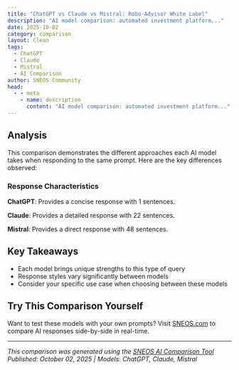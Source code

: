 ```yaml
---
title: "ChatGPT vs Claude vs Mistral: Robo-Advisor White Label"
description: "AI model comparison: automated investment platform..."
date: 2025-10-02
category: comparison
layout: Clean
tags:
  - ChatGPT
  - Claude
  - Mistral
  - AI Comparison
author: SNEOS Community
head:
  - - meta
    - name: description
      content: "AI model comparison: automated investment platform..."
---
```


<ChatComparison
  title="ChatGPT vs Claude vs Mistral: Robo-Advisor White Label"
  prompt="automated investment platform"
  :responses='{
    "ChatGPT": "Error calling OpenAI API.",
    "Claude": "# Automated Investment Platforms: Complete Guide\n\n## What Are Automated Investment Platforms?\n\nAutomated investment platforms (also called robo-advisors) are digital services that provide algorithm-driven financial planning and investment management with minimal human supervision. They use technology to automatically build, monitor, and rebalance investment portfolios.\n\n## Popular Platforms\n\n### **Robo-Advisors**\n- **Betterment** - Goal-based investing, tax-loss harvesting\n- **Wealthfront** - Advanced tax optimization, direct indexing\n- **Schwab Intelligent Portfolios** - No advisory fees, ETF-focused\n- **Vanguard Digital Advisor** - Low-cost index fund approach\n- **SoFi Automated Investing** - No fees, additional financial services\n\n### **Hybrid Platforms**\n- **Personal Capital** (Empower) - Combines robo \u002B human advisors\n- **M1 Finance** - \u0022Pie\u0022 investing with automation features\n- **Fidelity Go** - Low minimums, human advisor access\n\n## Key Features\n\n### **Portfolio Management**\n- \u2705 Automatic rebalancing\n- \u2705 Diversified ETF portfolios\n- \u2705 Risk-based asset allocation\n- \u2705 Dollar-cost averaging\n\n### **Tax Optimization**\n- \u2705 Tax-loss harvesting\n- \u2705 Asset location optimization\n- \u2705 Tax-efficient fund selection\n\n### **Planning Tools**\n- \u2705 Goal-based investing\n- \u2705 Retirement planning\n- \u2705 Risk assessment questionnaires\n- \u2705 Performance tracking\n\n## Benefits\n\n| **Advantage** | **Description** |\n|---------------|-----------------|\n| **Low Costs** | Typically 0.25-0.50% annual fees vs 1%\u002B for traditional advisors |\n| **Accessibility** | Low minimums ($0-$500) vs $100K\u002B for human advisors |\n| **Convenience** | 24/7 access, automated management |\n| **Emotion-Free** | Removes behavioral biases from investment decisions |\n| **Tax Efficiency** | Automated tax-loss harvesting |\n\n## Considerations\n\n### **Limitations**\n- Limited customization options\n- Basic financial planning (compared to comprehensive advisors)\n- May not handle complex financial situations\n- Algorithm-dependent (no human intuition)\n\n### **Best For**\n- \u2705 Beginning investors\n- \u2705 Busy professionals\n- \u2705 Cost-conscious investors\n- \u2705 Long-term, passive investors\n- \u2705 Simple financial situations\n\n### **May Not Be Ideal For**\n- \u274C Complex tax situations\n- \u274C Need for extensive financial planning\n- \u274C Desire for individual stock picking\n- \u274C Frequent trading preferences\n- \u274C Unique investment requirements\n\n## How to Choose\n\n### **Key Factors**\n1. **Fees** - Compare management fees and expense ratios\n2. **Minimums** - Account minimums and investment thresholds\n3. **Features** - Tax-loss harvesting, goal planning, human access\n4. **Investment Options** - ETF selection, portfolio variety\n5. **Platform Quality** - User interface, mobile app, customer service\n\n### **Questions to Ask**\n- What are the total costs (management fees \u002B fund expenses)?\n- What investment methodology do they use?\n- Do they offer tax-loss harvesting?\n- Can I access human advisors when needed?\n- How do they handle portfolio rebalancing?\n\n## Getting Started\n\n### **Steps**\n1. **Assess Your Needs** - Investment goals, risk tolerance, timeline\n2. **Compare Platforms** - Fees, features, minimums\n3. **Complete Risk Assessment** - Most platforms require this\n4. **Fund Your Account** - Link bank account, set up transfers\n5. **Review Portfolio** - Understand your allocation\n6. **Set Up Automation** - Recurring deposits, rebalancing preferences\n\nWould you like me to elaborate on any specific aspect, such as comparing particular platforms, explaining the technology behind them, or discussing how they fit into a broader investment strategy?",
    "Mistral": "An automated investment platform, often referred to as a robo-advisor, is a digital service that uses algorithms and software to manage investment portfolios with minimal human intervention. These platforms are designed to provide personalized investment advice and portfolio management at a lower cost compared to traditional financial advisors. Here are some key features and benefits of automated investment platforms:\n\n### Key Features:\n1. **Algorithm-Based Investing**:\n   - Uses algorithms to create and manage investment portfolios based on the investor\u0027s financial goals, risk tolerance, and time horizon.\n\n2. **Portfolio Rebalancing**:\n   - Automatically adjusts the portfolio to maintain the desired asset allocation, ensuring that the investment strategy remains on track.\n\n3. **Tax-Loss Harvesting**:\n   - Sells investments at a loss to offset gains, thereby reducing the investor\u0027s tax liability.\n\n4. **Diversification**:\n   - Typically invests in a mix of asset classes, including stocks, bonds, and other securities, to spread risk.\n\n5. **Low Fees**:\n   - Generally charges lower fees compared to traditional financial advisors, making it more accessible to a broader range of investors.\n\n6. **User-Friendly Interface**:\n   - Provides an easy-to-use platform with clear visualizations and tools to help investors understand their portfolio performance.\n\n7. **Goal-Based Planning**:\n   - Allows investors to set specific financial goals, such as retirement, college savings, or buying a home, and tailors the investment strategy accordingly.\n\n### Benefits:\n1. **Cost-Effective**:\n   - Lower management fees and no need for large initial investments make it an attractive option for beginners and small investors.\n\n2. **Accessibility**:\n   - Available 24/7, allowing investors to monitor and manage their portfolios at their convenience.\n\n3. **Consistency**:\n   - Algorithms ensure consistent application of investment strategies, reducing the risk of emotional decision-making.\n\n4. **Transparency**:\n   - Provides clear and detailed information about portfolio performance, fees, and investment strategies.\n\n5. **Efficiency**:\n   - Automated processes reduce the time and effort required to manage investments, making it a convenient option for busy individuals.\n\n### Popular Automated Investment Platforms:\n1. **Wealthfront**:\n   - Offers a range of services, including tax-loss harvesting, portfolio rebalancing, and goal-based planning.\n\n2. **Betterment**:\n   - Known for its user-friendly interface, tax-loss harvesting, and retirement planning tools.\n\n3. **Vanguard Digital Advisor**:\n   - Provides low-cost investment options and is backed by Vanguard\u0027s reputation for low-cost index funds.\n\n4. **Schwab Intelligent Portfolios**:\n   - Offers a wide range of investment options and integrates well with other Schwab services.\n\n5. **Ellevest**:\n   - Focuses on women investors and offers tailored investment strategies to address gender-specific financial challenges.\n\n### Considerations:\n1. **Risk Tolerance**:\n   - Ensure that the platform\u0027s risk assessment aligns with your personal risk tolerance.\n\n2. **Fees**:\n   - Compare the fees of different platforms to find the most cost-effective option.\n\n3. **Customer Support**:\n   - Check the availability and quality of customer support, as you may need assistance at some point.\n\n4. **Investment Options**:\n   - Verify that the platform offers the types of investments you are interested in.\n\n5. **Security**:\n   - Ensure that the platform has robust security measures to protect your personal and financial information.\n\nAutomated investment platforms are a valuable tool for investors looking for a cost-effective and efficient way to manage their portfolios. However, it\u0027s important to do thorough research and consider your specific financial needs and goals before choosing a platform."
  }'
  published-date="10:01"
/>

## Analysis

This comparison demonstrates the different approaches each AI model takes when responding to the same prompt. Here are the key differences observed:

### Response Characteristics

**ChatGPT**: Provides a concise response with 1 sentences. 

**Claude**: Provides a detailed response with 22 sentences. 

**Mistral**: Provides a direct response with 48 sentences. 

## Key Takeaways

- Each model brings unique strengths to this type of query
- Response styles vary significantly between models
- Consider your specific use case when choosing between these models

## Try This Comparison Yourself

Want to test these models with your own prompts? Visit [SNEOS.com](https://sneos.com) to compare AI responses side-by-side in real-time.

---

*This comparison was generated using the [SNEOS AI Comparison Tool](https://sneos.com)*
*Published: October 02, 2025 | Models: ChatGPT, Claude, Mistral*
